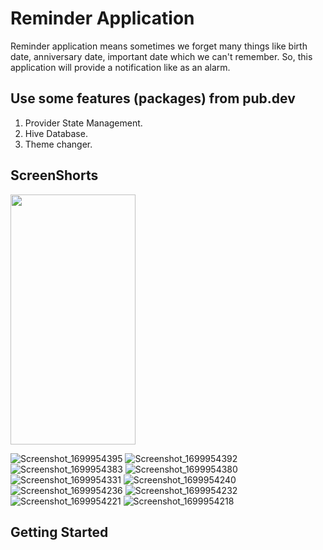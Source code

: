 # Reminder Application

Reminder application means sometimes we forget many things like birth date, anniversary date, important date which we can't remember. So, this application will provide a notification like as an alarm.

## Use some features (packages) from pub.dev

1. Provider State Management.
2. Hive Database.
3. Theme changer.

## ScreenShorts 

<img src = "https://github.com/RakibullHasanOvi/RemainderApp/assets/63429557/5081d9a6-473f-4773-898c-dac95cda93a2.png" width = "200" height ="400"/>

![Screenshot_1699954395](https://github.com/RakibullHasanOvi/RemainderApp/assets/63429557/5081d9a6-473f-4773-898c-dac95cda93a2)
![Screenshot_1699954392](https://github.com/RakibullHasanOvi/RemainderApp/assets/63429557/c46cd70b-0f15-4a0c-bc9e-4500ab9bc3ce)
![Screenshot_1699954383](https://github.com/RakibullHasanOvi/RemainderApp/assets/63429557/4a9ee59b-8c48-43ee-83a7-111755390707)
![Screenshot_1699954380](https://github.com/RakibullHasanOvi/RemainderApp/assets/63429557/5024a954-808f-4062-b50a-b479b91fc281)
![Screenshot_1699954331](https://github.com/RakibullHasanOvi/RemainderApp/assets/63429557/b04bb96e-e5dd-4aae-87e7-056138628865)
![Screenshot_1699954240](https://github.com/RakibullHasanOvi/RemainderApp/assets/63429557/78575f51-45ef-4bce-9f1e-a7dadc371fbb)
![Screenshot_1699954236](https://github.com/RakibullHasanOvi/RemainderApp/assets/63429557/2728cb1b-7e5c-43c6-9888-d426d5b7f5ed)
![Screenshot_1699954232](https://github.com/RakibullHasanOvi/RemainderApp/assets/63429557/ae5ff7bf-5545-45a4-9693-eb8dd74d83d1)
![Screenshot_1699954221](https://github.com/RakibullHasanOvi/RemainderApp/assets/63429557/fe1abfaf-dd0c-4bbb-aa87-03e57e5f9ecb)
![Screenshot_1699954218](https://github.com/RakibullHasanOvi/RemainderApp/assets/63429557/1505251f-daa6-469a-b510-8d40c1426f61)



## Getting Started
